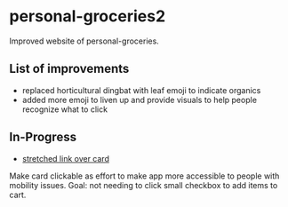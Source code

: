 # personal-groceries2
Improved website of personal-groceries.

## List of improvements

- replaced horticultural dingbat with leaf emoji to indicate organics
- added more emoji to liven up and provide visuals to help people recognize what to click


## In-Progress

- [stretched link over card](https://getbootstrap.com/docs/4.4/utilities/stretched-link/)

Make card clickable as effort to make app more accessible to people with mobility issues. Goal: not needing to click small checkbox to add items to cart.